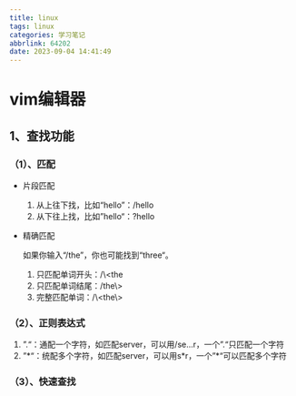 ```yaml
---
title: linux
tags: linux
categories: 学习笔记
abbrlink: 64202
date: 2023-09-04 14:41:49
---
```


# vim编辑器

## 1、查找功能

### （1）、匹配

* 片段匹配

  1. 从上往下找，比如“hello”：/hello
  2. 从下往上找，比如”hello“：?hello

* 精确匹配

  如果你输入“/the”，你也可能找到“three“。

  1. 只匹配单词开头：/\\<the
  2. 只匹配单词结尾：/the\\>
  3. 完整匹配单词：/\\<the\\>

### （2）、正则表达式

1. ”.“：通配一个字符，如匹配server，可以用/se...r，一个”.“只匹配一个字符
2. ”*“：统配多个字符，如匹配server，可以用s\*r，一个”\*“可以匹配多个字符

### （3）、快速查找





